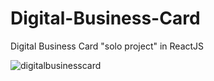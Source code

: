 # Digital-Business-Card
Digital Business Card "solo project" in ReactJS

![digitalbusinesscard](https://user-images.githubusercontent.com/107071638/181280568-3ac6be45-0ec3-4bac-8001-3b9785edd86d.png)
